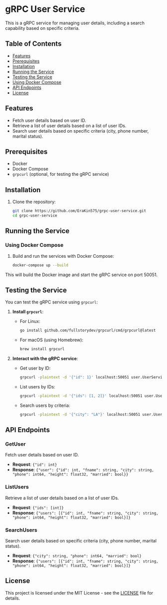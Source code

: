 # gRPC User Service

This is a gRPC service for managing user details, including a search capability based on specific criteria.

## Table of Contents
- [Features](#features)
- [Prerequisites](#prerequisites)
- [Installation](#installation)
- [Running the Service](#running-the-service)
- [Testing the Service](#testing-the-service)
- [Using Docker Compose](#using-docker-compose)
- [API Endpoints](#api-endpoints)
- [License](#license)

## Features

- Fetch user details based on user ID.
- Retrieve a list of user details based on a list of user IDs.
- Search user details based on specific criteria (city, phone number, marital status).

## Prerequisites

- Docker
- Docker Compose
- `grpcurl` (optional, for testing the gRPC service)

## Installation

1. Clone the repository:
    ```bash
    git clone https://github.com/EraKin575/grpc-user-service.git
    cd grpc-user-service
    ```

## Running the Service

### Using Docker Compose


1. Build and run the services with Docker Compose:
    ```bash
    docker-compose up --build
    ```

This will build the Docker image and start the gRPC service on port 50051.

## Testing the Service

You can test the gRPC service using `grpcurl`:

1. **Install `grpcurl`**:

    - For Linux:
      ```bash
      go install github.com/fullstorydev/grpcurl/cmd/grpcurl@latest
      ```

    - For macOS (using Homebrew):
      ```bash
      brew install grpcurl
      ```

2. **Interact with the gRPC service**:

    - Get user by ID:
      ```bash
      grpcurl -plaintext -d '{"id": 1}' localhost:50051 user.UserService/GetUser
      ```

    - List users by IDs:
      ```bash
      grpcurl -plaintext -d '{"ids": [1, 2]}' localhost:50051 user.UserService/ListUsers
      ```

    - Search users by criteria:
      ```bash
      grpcurl -plaintext -d '{"city": "LA"}' localhost:50051 user.UserService/SearchUsers
      ```

## API Endpoints

### GetUser

Fetch user details based on user ID.

- **Request**: `{"id": int}`
- **Response**: `{"user": {"id": int, "fname": string, "city": string, "phone": int64, "height": float32, "married": bool}}`

### ListUsers

Retrieve a list of user details based on a list of user IDs.

- **Request**: `{"ids": [int]}`
- **Response**: `{"users": [{"id": int, "fname": string, "city": string, "phone": int64, "height": float32, "married": bool}]}`

### SearchUsers

Search user details based on specific criteria (city, phone number, marital status).

- **Request**: `{"city": string, "phone": int64, "married": bool}`
- **Response**: `{"users": [{"id": int, "fname": string, "city": string, "phone": int64, "height": float32, "married": bool}]}`

## License

This project is licensed under the MIT License - see the [LICENSE](LICENSE) file for details.

